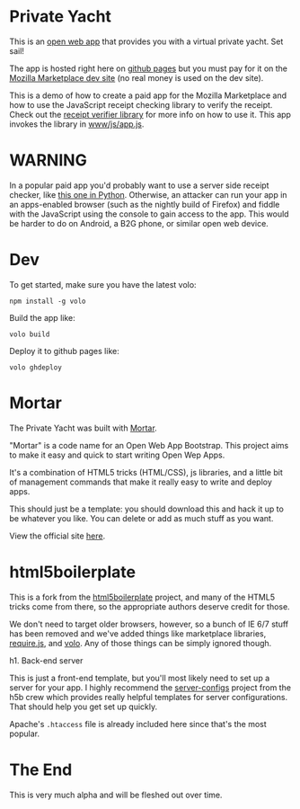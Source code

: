 # Private Yacht

This is an [open web app](https://developer.mozilla.org/en/Apps/)
that provides you with a virtual private yacht.
Set sail!

The app is hosted right here on
[github pages](http://kumar303.github.com/yacht/)
but you must pay
for it on the
[Mozilla Marketplace dev site](https://marketplace-dev.allizom.org/app/private-yacht/)
(no real money is used on the dev site).

This is a demo of how to create a paid app for the Mozilla Marketplace
and how to use the JavaScript receipt checking library to verify the receipt.
Check out the
[receipt verifier library](https://github.com/mozilla/receiptverifier)
for more info on how to use it. This app invokes the library in
[www/js/app.js](https://github.com/kumar303/yacht/blob/master/www/js/app.js).

# WARNING

In a popular paid app you'd probably want to use a server side receipt checker,
like
[this one in Python](http://receipts.readthedocs.org/en/latest/).
Otherwise, an attacker can run your app in an apps-enabled browser
(such as the nightly build of Firefox) and fiddle with the JavaScript
using the console to gain access to the app. This would be harder to do
on Android, a B2G phone, or similar open web device.

# Dev

To get started, make sure you have the latest volo:

`npm install -g volo`

Build the app like:

`volo build`

Deploy it to github pages like:

`volo ghdeploy`


# Mortar

The Private Yacht was built with [Mortar](http://jlongster.github.com/mortar).

"Mortar" is a code name for an Open Web App Bootstrap.
This project aims to make it easy and quick to start writing Open Wep Apps.

It's a combination of HTML5 tricks (HTML/CSS), js libraries, and
a little bit of management commands that make it really easy to write and deploy apps.

This should just be a template: you should download this and
hack it up to be whatever you like. You can delete or add as much stuff as you want.

View the official site [here](http://jlongster.github.com/mortar).

# html5boilerplate

This is a fork from the
[html5boilerplate](http://html5boilerplate.com/) project, and many of the HTML5
tricks come from there, so the appropriate authors deserve credit for those.

We don't need to target older browsers, however, so a bunch of IE 6/7
stuff has been removed and we've added things like marketplace libraries,
[require.js](http://requirejs.org/), and [volo](https://github.com/volojs/volo).
Any of those things can be simply ignored though.

h1. Back-end server

This is just a front-end template, but you'll most likely need to set up a
server for your app. I highly recommend the
[server-configs](https://github.com/h5bp/server-configs) project from the
h5b crew which provides really helpful templates for server configurations.
That should help you get set up quickly.

Apache's `.htaccess` file is already included here since that's the most popular.

# The End

This is very much alpha and will be fleshed out over time.
